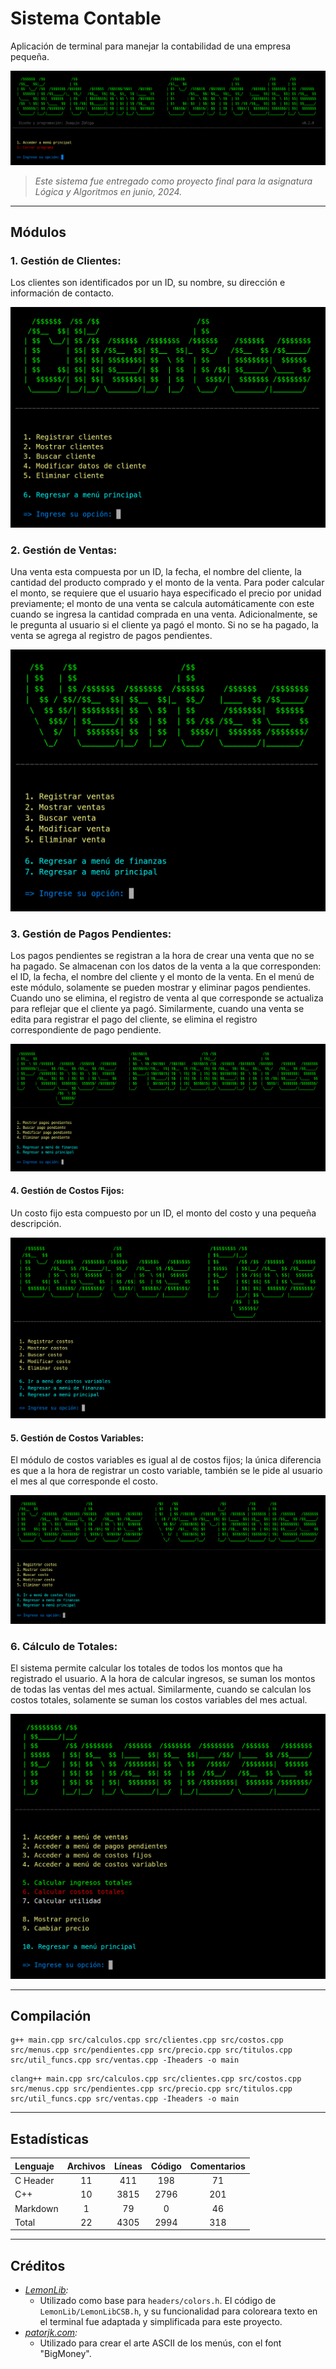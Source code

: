 # Sistema Contable

Aplicación de terminal para manejar la contabilidad de una empresa pequeña.

![Pantalla inicial del sistema.](./assets/menu-inicial.png "Pantalla inicial del sistema.")

> *Este sistema fue entregado como proyecto final para la asignatura Lógica y Algoritmos en junio, 2024.*

---

## Módulos

### 1. Gestión de Clientes:

Los clientes son identificados por un ID, su nombre, su dirección e información de contacto.

![Menú de Gestión de Clientes.](./assets/menu-clientes.png "Menú de Gestión de Clientes.")

### 2. Gestión de Ventas:

Una venta esta compuesta por un ID, la fecha, el nombre del cliente, la cantidad del producto comprado y el monto de la venta. Para poder calcular el monto, se requiere que el usuario haya especificado el precio por unidad previamente; el monto de una venta se calcula automáticamente con este cuando se ingresa la cantidad comprada en una venta. Adicionalmente, se le pregunta al usuario si el cliente ya pagó el monto. Si no se ha pagado, la venta se agrega al registro de pagos pendientes.

![Menú de Gestión de Ventas.](./assets/menu-ventas.png "Menú de Gestión de Ventas.")

### 3. Gestión de Pagos Pendientes:

Los pagos pendientes se registran a la hora de crear una venta que no se ha pagado. Se almacenan con los datos de la venta a la que corresponden: el ID, la fecha, el nombre del cliente y el monto de la venta. En el menú de este módulo, solamente se pueden mostrar y eliminar pagos pendientes. Cuando uno se elimina, el registro de venta al que corresponde se actualiza para reflejar que el cliente ya pagó. Similarmente, cuando una venta se edita para registrar el pago del cliente, se elimina el registro correspondiente de pago pendiente.

![Menú de Gestión de Pagos Pendientes.](./assets/menu-pendientes.png "Menú de Gestión de Pagos Pendientes.")

#### 4. Gestión de Costos Fijos:

Un costo fijo esta compuesto por un ID, el monto del costo y una pequeña descripción.

![Menú de Gestión de Costos Fijos.](./assets/menu-fijos.png "Menú de Gestión de Costos Fijos.")

#### 5. Gestión de Costos Variables:

El módulo de costos variables es igual al de costos fijos; la única diferencia es que a la hora de registrar un costo variable, también se le pide al usuario el mes al que corresponde el costo.

![Menú de Gestión de Costos Variables.](./assets/menu-variables.png "Menú de Gestión de Costos Variables.")

### 6. Cálculo de Totales:

El sistema permite calcular los totales de todos los montos que ha registrado el usuario. A la hora de calcular ingresos, se suman los montos de todas las ventas del mes actual. Similarmente, cuando se calculan los costos totales, solamente se suman los costos variables del mes actual.

![Menú de Finanzas.](./assets/menu-finanzas.png "Menú de Finanzas.")

---

## Compilación

```
g++ main.cpp src/calculos.cpp src/clientes.cpp src/costos.cpp src/menus.cpp src/pendientes.cpp src/precio.cpp src/titulos.cpp src/util_funcs.cpp src/ventas.cpp -Iheaders -o main
```

```
clang++ main.cpp src/calculos.cpp src/clientes.cpp src/costos.cpp src/menus.cpp src/pendientes.cpp src/precio.cpp src/titulos.cpp src/util_funcs.cpp src/ventas.cpp -Iheaders -o main
```

---

## Estadísticas

| Lenguaje | Archivos | Líneas | Código | Comentarios |
| :------- | :------: | :----: | :----: | :---------: |
| C Header | 11       | 411    | 198    | 71          |
| C++      | 10       | 3815   | 2796   | 201         |
| Markdown | 1        | 79     | 0      | 46          |
| Total    | 22       | 4305   | 2994   | 318         |

---

## Créditos

* *[LemonLib](https://github.com/sea2horses/LemonLib):*
    * Utilizado como base para ```headers/colors.h```. El código de ```LemonLib/LemonLibCSB.h```, y su funcionalidad para coloreara texto en el terminal fue adaptada y simplificada para este proyecto.
* *[patorjk.com](http://patorjk.com/software/taag/):*
    * Utilizado para crear el arte ASCII de los menús, con el font "BigMoney".
